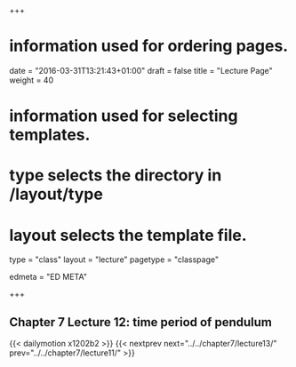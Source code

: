 +++
# information used for ordering pages.
date = "2016-03-31T13:21:43+01:00"
draft = false
title = "Lecture Page"
weight = 40

# information used for selecting templates.
# type selects the directory in /layout/type
# layout selects the template file.

type   = "class"
layout = "lecture"
pagetype = "classpage"





edmeta = "ED META"

+++
## Chapter 7 Lecture 12: time period of pendulum
{{< dailymotion x1202b2 >}}
{{< nextprev next="../../chapter7/lecture13/"     prev="../../chapter7/lecture11/"  >}}

